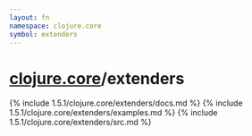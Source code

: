 ```yaml
---
layout: fn
namespace: clojure.core
symbol: extenders
---
```


# [clojure.core](../)/extenders

{% include 1.5.1/clojure.core/extenders/docs.md %}
{% include 1.5.1/clojure.core/extenders/examples.md %}
{% include 1.5.1/clojure.core/extenders/src.md %}


